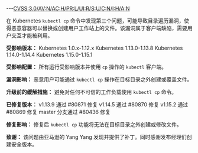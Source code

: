 ---[CVSS:3.0/AV:N/AC:H/PR:L/UI:R/S:U/C:N/I:H/A:N](https://www.first.org/cvss/calculator/3.0#CVSS:3.0/AV:N/AC:H/PR:L/UI:R/S:U/C:N/I:H/A:N)

在 Kubernetes `kubectl cp` 命令中发现第三个问题，可能导致目录遍历漏洞，使得恶意容器可以替换或创建用户工作站上的文件。该漏洞属于客户端缺陷，需要用户交互才能被利用。

**受影响版本：**
Kubernetes 1.0.x-1.12.x
Kubernetes 1.13.0-1.13.8
Kubernetes 1.14.0-1.14.4
Kubernetes 1.15.0-1.15.1

**受影响配置：**
所有运行受影响版本并使用 `cp` 操作的 `kubectl` 客户端。

**漏洞影响：**
恶意用户可能通过 `kubectl cp` 操作在目标目录之外创建或覆盖文件。

**升级前的缓解措施：**
避免对任何不可信的工作负载使用 `kubectl cp` 命令。

**已修复版本：**
v1.13.9 通过 #80871 修复
v1.14.5 通过 #80870 修复
v1.15.2 通过 #80869 修复
master 分支通过 #80436 修复

**修复影响：**
修复后 `kubectl cp` 功能将无法在目标目录之外创建或修改文件。

**致谢：**
该问题由亚马逊的 Yang Yang 发现并提供了补丁。同时感谢发布经理们创建安全版本。